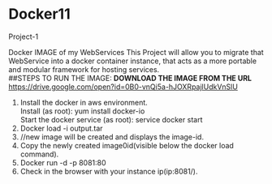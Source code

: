 # Docker11

Project-1

Docker IMAGE of my WebServices
This Project will allow you to migrate that WebService into a docker container instance, that acts as a more portable and modular framework for hosting services.<br>
##STEPS TO RUN THE IMAGE: 
<b>DOWNLOAD THE IMAGE FROM THE URL</b>
https://drive.google.com/open?id=0B0-vnQi5a-hJOXRpajlUdkVnSlU
<br>
1.	Install the docker in aws environment.<br> 
Install (as root): yum install docker-io <br>
Start the docker service (as root): service docker start<br>
2.	Docker load -i output.tar<br>
3.	//new image will be created and displays the image-id.<br>
4.	Copy the newly created image0id(visible below the docker load command).<br>
5.	Docker run -d -p 8081:80 <copied id> <br>
6.	Check in the browser with your instance ip(ip:8081/).<br>
